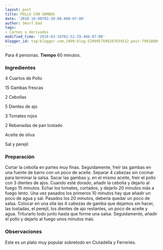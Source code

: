 ```yaml
---
layout: post
title: POLLO CON GAMBAS
date: '2010-10-08T02:30:00.000-07:00'
author: Smurf Dad
tags:
- Carnes y derivados
modified_time: '2016-03-16T01:52:39.466-07:00'
blogger_id: tag:blogger.com,1999:blog-5299957599287034512.post-799180869626920111
---
```


Para 4 personas.
<b>Tiempo</b> 60 minutos.

<h3>Ingredientes</h3>

4 Cuartos de Pollo

15 Gambas frescas

2 Cebollas

5 Dientes de ajo

3 Tomates rojos

2 Rebanadas de pan tostado

Aceite de oliva

Sal y perejil

<h3>Preparación</h3>

Cortar la cebolla en partes muy finas. Seguidamente, freír las gambas en una fuente de barro con un poco de aceite. Separar 4 cabezas sin cocinar para terminar la salsa. Sacar las gambas y, en el mismo aceite, freír el pollo con 3 dientes de ajos. Cuando esté dorado, añadir la cebolla y dejarlo al fuego 15 minutos. Echar los tomates, cortados, y dejarlo 20 minutos más a fuego lento. Una vez pasados los primeros 10 minutos hay que añadir un poco de agua y sal. Pasados los 20 minutos, debería quedar un poco de salsa. Colocar en una olla las 4 cabezas de gamba que dejamos sin hacer, las tostadas, el perejil, los dientes de ajo restantes, un poco de aceite y agua. Triturarlo todo junto hasta que forme una salsa. Seguidamente, añadir el pollo y dejarlo al fuego unos minutos más.

<h3>Observaciones</h3>

Este es un plato muy popular sobretodo en Ciutadella y Ferreries.

